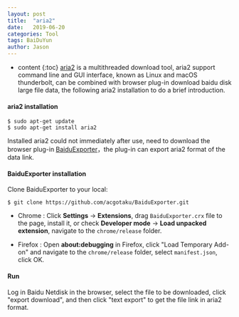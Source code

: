 ```yaml
---
layout: post
title:  "aria2"
date:   2019-06-20
categories: Tool
tags: BaiDuYun
author: Jason
---
```


* content
{:toc}
[aria2](https://aria2.github.io/) is a multithreaded download tool, aria2 support command line and GUI interface, known as Linux and macOS thunderbolt, can be combined with browser plug-in download baidu disk large file data, the following aria2 installation to do a brief introduction.

#### **aria2 installation**

```
$ sudo apt-get update
$ sudo apt-get install aria2
```

Installed aria2 could not immediately after use, need to download the browser plug-in [BaiduExporter](https://github.com/acgotaku/BaiduExporter)，the plug-in can export aria2 format of the data link.

#### **BaiduExporter installation**

Clone BaiduExporter to your local:

```
$ git clone https://github.com/acgotaku/BaiduExporter.git
```

- Chrome : Click **Settings** -> **Extensions**, drag `BaiduExporter.crx` file to the page, install it, or check **Developer mode** -> **Load unpacked extension**, navigate to the `chrome/release` folder.

- Firefox : Open **about:debugging** in Firefox, click "Load Temporary Add-on" and navigate to the `chrome/release` folder, select `manifest.json`, click OK.

#### **Run**

Log in Baidu Netdisk in the browser, select the file to be downloaded, click "export download", and then click "text export" to get the file link in aria2 format.